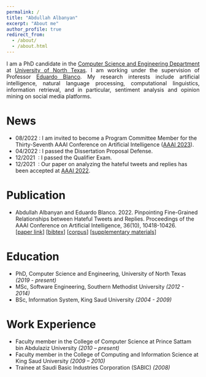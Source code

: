 ```yaml
---
permalink: /
title: "Abdullah Albanyan"
excerpt: "About me"
author_profile: true
redirect_from: 
  - /about/
  - /about.html
---
```


<p align="justify">
I am a PhD candidate in the <a href="https://computerscience.engineering.unt.edu/">Computer Science and Engineering Department</a> at <a href="https://www.unt.edu/">University of North Texas</a>. I am working under the supervision of Professor <a href="https://eduardoblanco.github.io/">Eduardo Blanco</a>. My research interests include artificial intelligence, natural language processing, computational linguistics, information retrieval, and in particular, sentiment analysis and opinion mining on social media platforms.

</p>


News 
======
- 08/2022&nbsp;: I am invited to become a Program Committee Member for the Thirty-Seventh AAAI Conference on Artificial Intelligence ([AAAI 2023](https://aaai.org/Conferences/AAAI-23/)).
- 04/2022&nbsp;: I passed the Dissertation Proposal Defense.
- 12/2021&nbsp;&nbsp;: I passed the Qualifier Exam.
- 12/2021&nbsp;&nbsp;: Our paper on analyzing the hateful tweets and replies has been accepted at [AAAI 2022](https://aaai.org/Conferences/AAAI-22/).


Publication
======
- Abdullah Albanyan and Eduardo Blanco. 2022. Pinpointing Fine-Grained Relationships between Hateful Tweets and Replies. Proceedings of the AAAI Conference on Artificial Intelligence, 36(10), 10418-10426. <br />
[[paper link](https://ojs.aaai.org/index.php/AAAI/article/view/21284)]
[[bibtex](https://ojs.aaai.org/index.php/AAAI/citationstylelanguage/download/bibtex?submissionId=21284&publicationId=19571)]
[[corpus](https://github.com/albanyan/hateful-tweets-replies)]
[[supplementary materials](/files/hate-twitter-supplemental.pdf)]

Education
======
- PhD, Computer Science and Engineering, University of North Texas _(2019 - present)_
- MSc, Software Engineering, Southern Methodist University _(2012 - 2014)_
- BSc, Information System, King Saud University _(2004 - 2009)_

Work Experience
======

- Faculty member in the College of Computer Science at Prince Sattam bin Abdulaziz University _(2010 – present)_
- Faculty member in the College of Computing and Information Science at King Saud University _(2009 – 2010)_
- Trainee at Saudi Basic Industries Corporation (SABIC) _(2008)_

